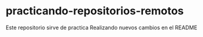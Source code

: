 # practicando-repositorios-remotos

Este repositorio sirve de practica
Realizando nuevos cambios en el README

